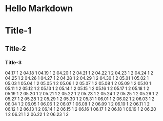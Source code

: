 Hello Markdown
====================

# Title-1
## Title-2
### Title-3

04.17  1  2
04.18  1
04.19  1  2
04.20  1  2
04.21  1  2
04.22  1  2
04.23  1  2
04.24  1  2
04.25  1  2
04.26  1
04.27  1  2
04.28  1  2
04.29  1  2
04.30  1  2
05.01  1
05.02  1
05.03  1
05.04  1  2
05.05  1  2
05.06  1  2
05.07  1  2
05.08  1  2
05.09  1  2
05.10  1
05.11  1  2
05.12  1  2
05.13  1  2
05.14  1  2
05.15  1  2
05.16  1  2
05.17  1  2
05.18  1  2
05.19  1  2
05.20  1  2
05.21  1  2
05.22  1  2
05.23  1  2
05.24  1  2
05.25  1  2
05.26  1  2
05.27  1  2
05.28  1  2
05.29  1  2
05.30  1  2
05.31  1
06.01  1  2
06.02  1  2
06.03  1  2
06.04  1  2
06.05  1
06.06  1  2
06.07  1
06.08  1  2
06.09  1  2
06.10  1  2
06.11  1  2
06.12  1  2
06.13  1  2
06.14  1  2
06.15  1  2
06.16  1
06.17  1  2
06.18  1
06.19  1  2
06.20  1  2
06.21  1  2
06.22  1  2
06.23  1  2

